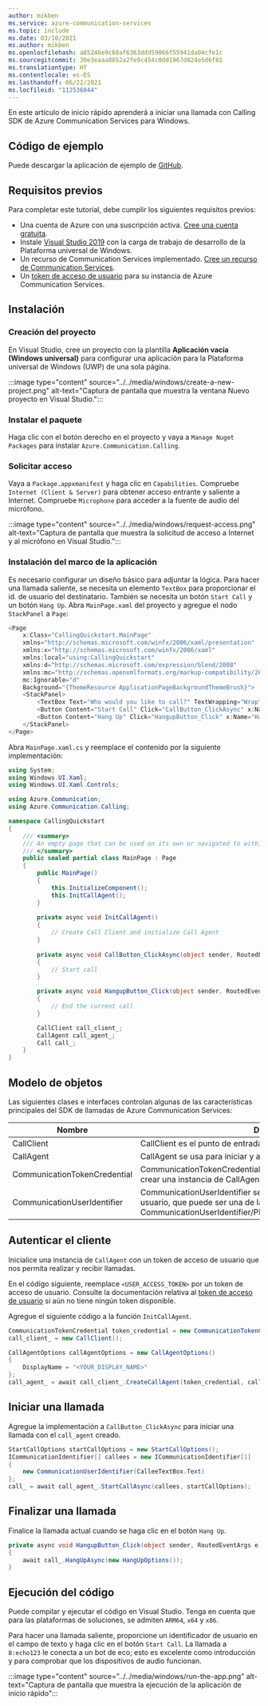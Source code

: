 ```yaml
---
author: mikben
ms.service: azure-communication-services
ms.topic: include
ms.date: 03/10/2021
ms.author: mikben
ms.openlocfilehash: a85246e9c60af6363ddd59066f55941da04cfe1c
ms.sourcegitcommit: 30e3eaaa8852a2fe9c454c0dd1967d824e5d6f81
ms.translationtype: HT
ms.contentlocale: es-ES
ms.lasthandoff: 06/22/2021
ms.locfileid: "112536044"
---
```

En este artículo de inicio rápido aprenderá a iniciar una llamada con Calling SDK de Azure Communication Services para Windows.

## <a name="sample-code"></a>Código de ejemplo

Puede descargar la aplicación de ejemplo de [GitHub](https://github.com/Azure-Samples/communication-services-dotnet-quickstarts/tree/main/VoiceCalling).

## <a name="prerequisites"></a>Requisitos previos

Para completar este tutorial, debe cumplir los siguientes requisitos previos:

- Una cuenta de Azure con una suscripción activa. [Cree una cuenta gratuita](https://azure.microsoft.com/free/?WT.mc_id=A261C142F). 
- Instale [Visual Studio 2019](https://visualstudio.microsoft.com/downloads/) con la carga de trabajo de desarrollo de la Plataforma universal de Windows. 
- Un recurso de Communication Services implementado. [Cree un recurso de Communication Services](../../../create-communication-resource.md).
- Un [token de acceso de usuario](../../../access-tokens.md) para su instancia de Azure Communication Services.

## <a name="setting-up"></a>Instalación

### <a name="creating-the-project"></a>Creación del proyecto

En Visual Studio, cree un proyecto con la plantilla **Aplicación vacía (Windows universal)** para configurar una aplicación para la Plataforma universal de Windows (UWP) de una sola página.

:::image type="content" source="../../media/windows/create-a-new-project.png" alt-text="Captura de pantalla que muestra la ventana Nuevo proyecto en Visual Studio.":::

### <a name="install-the-package"></a>Instalar el paquete

Haga clic con el botón derecho en el proyecto y vaya a `Manage Nuget Packages` para instalar `Azure.Communication.Calling`. 

### <a name="request-access"></a>Solicitar acceso

Vaya a `Package.appxmanifest` y haga clic en `Capabilities`.
Compruebe `Internet (Client & Server)` para obtener acceso entrante y saliente a Internet. Compruebe `Microphone` para acceder a la fuente de audio del micrófono. 

:::image type="content" source="../../media/windows/request-access.png" alt-text="Captura de pantalla que muestra la solicitud de acceso a Internet y al micrófono en Visual Studio.":::

### <a name="set-up-the-app-framework"></a>Instalación del marco de la aplicación

Es necesario configurar un diseño básico para adjuntar la lógica. Para hacer una llamada saliente, se necesita un elemento `TextBox` para proporcionar el id. de usuario del destinatario. También se necesita un botón `Start Call` y un botón `Hang Up`. Abra `MainPage.xaml` del proyecto y agregue el nodo `StackPanel` a `Page`: 

```C#
<Page
    x:Class="CallingQuickstart.MainPage"
    xmlns="http://schemas.microsoft.com/winfx/2006/xaml/presentation"
    xmlns:x="http://schemas.microsoft.com/winfx/2006/xaml"
    xmlns:local="using:CallingQuickstart"
    xmlns:d="http://schemas.microsoft.com/expression/blend/2008"
    xmlns:mc="http://schemas.openxmlformats.org/markup-compatibility/2006"
    mc:Ignorable="d"
    Background="{ThemeResource ApplicationPageBackgroundThemeBrush}">
    <StackPanel>
        <TextBox Text="Who would you like to call?" TextWrapping="Wrap" x:Name="CalleeTextBox" Margin="10,10,10,10"></TextBox>
        <Button Content="Start Call" Click="CallButton_ClickAsync" x:Name="CallButton" Margin="10,10,10,10"></Button>
        <Button Content="Hang Up" Click="HangupButton_Click" x:Name="HangupButton" Margin="10,10,10,10"></Button>
    </StackPanel>
</Page>
```

Abra `MainPage.xaml.cs` y reemplace el contenido por la siguiente implementación: 
```C#
using System;
using Windows.UI.Xaml;
using Windows.UI.Xaml.Controls;

using Azure.Communication;
using Azure.Communication.Calling;

namespace CallingQuickstart
{
    /// <summary>
    /// An empty page that can be used on its own or navigated to within a Frame.
    /// </summary>
    public sealed partial class MainPage : Page
    {
        public MainPage()
        {
            this.InitializeComponent();
            this.InitCallAgent();
        }
        
        private async void InitCallAgent()
        {
            // Create Call Client and initialize Call Agent
        }
        
        private async void CallButton_ClickAsync(object sender, RoutedEventArgs e)
        {
            // Start call
        }

        private async void HangupButton_Click(object sender, RoutedEventArgs e)
        {
            // End the current call
        }

        CallClient call_client_;
        CallAgent call_agent_;
        Call call_;
    }
}
```

## <a name="object-model"></a>Modelo de objetos

Las siguientes clases e interfaces controlan algunas de las características principales del SDK de llamadas de Azure Communication Services:

| Nombre                                  | Descripción                                                  |
| ------------------------------------- | ------------------------------------------------------------ |
| CallClient | CallClient es el punto de entrada principal al SDK de llamadas.|
| CallAgent | CallAgent se usa para iniciar y administrar llamadas. |
| CommunicationTokenCredential | CommunicationTokenCredential se usa como la credencial de token para crear una instancia de CallAgent.| 
| CommunicationUserIdentifier | CommunicationUserIdentifier se usa para representar la identidad del usuario, que puede ser una de las opciones siguientes: CommunicationUserIdentifier/PhoneNumberIdentifier/CallingApplication. |

## <a name="authenticate-the-client"></a>Autenticar el cliente

Inicialice una instancia de `CallAgent` con un token de acceso de usuario que nos permita realizar y recibir llamadas. 

En el código siguiente, reemplace `<USER_ACCESS_TOKEN>` por un token de acceso de usuario. Consulte la documentación relativa al [token de acceso de usuario](../../../access-tokens.md) si aún no tiene ningún token disponible.

Agregue el siguiente código a la función `InitCallAgent`. 

```C#
CommunicationTokenCredential token_credential = new CommunicationTokenCredential("<USER_ACCESS_TOKEN>");
call_client_ = new CallClient();

CallAgentOptions callAgentOptions = new CallAgentOptions()
{
    DisplayName = "<YOUR_DISPLAY_NAME>"
};
call_agent_ = await call_client_.CreateCallAgent(token_credential, callAgentOptions);
```

## <a name="start-a-call"></a>Iniciar una llamada

Agregue la implementación a `CallButton_ClickAsync` para iniciar una llamada con el `call_agent` creado. 

```C#
StartCallOptions startCallOptions = new StartCallOptions();
ICommunicationIdentifier[] callees = new ICommunicationIdentifier[1]
{
    new CommunicationUserIdentifier(CalleeTextBox.Text)
};
call_ = await call_agent_.StartCallAsync(callees, startCallOptions);
```

## <a name="end-a-call"></a>Finalizar una llamada

Finalice la llamada actual cuando se haga clic en el botón `Hang Up`. 

```C#
private async void HangupButton_Click(object sender, RoutedEventArgs e)
{
    await call_.HangUpAsync(new HangUpOptions());
}
```

## <a name="run-the-code"></a>Ejecución del código

Puede compilar y ejecutar el código en Visual Studio. Tenga en cuenta que para las plataformas de soluciones, se admiten `ARM64`, `x64` y `x86`. 

Para hacer una llamada saliente, proporcione un identificador de usuario en el campo de texto y haga clic en el botón `Start Call`. La llamada a `8:echo123` le conecta a un bot de eco; esto es excelente como introducción y para comprobar que los dispositivos de audio funcionan.

:::image type="content" source="../../media/windows/run-the-app.png" alt-text="Captura de pantalla que muestra la ejecución de la aplicación de inicio rápido":::
